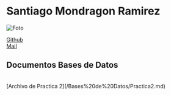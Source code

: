 # Santiago Mondragon Ramirez

![Foto](https://media.discordapp.net/attachments/948289759120351302/1029400369522028714/unknown.png?width=385&height=513)

[Github](https://github.com/SantiDEV2)
<br>
[Mail](cdmx2162@amerike.edu.mx)

## Documentos Bases de Datos 
<br>
[Archivo de Practica 2](/Bases%20de%20Datos/Practica2.md)